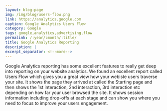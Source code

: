 ```yaml
---
layout: blog-page
img: /img/blog/users-flow.png
link: https://analytics.google.com
caption: Google Analytics Users Flow 
category: Google
tags: google,analytics,advertising,flow
permalink: /:year/:month/:title/
title: Google Analytics Reporting
description: |
excerpt_separator: <!--more-->
---
```


Google Analytics reporting has some excellent features to really get deep into reporting on your website analytics.  <!--more-->We found an excellent report called Users Flow which gives you a great view how your webiste users traverse your site. It shows the page they arrived at called the Starting page and then shows the 1st interaction, 2nd interaction, 3rd interaction etc depending on how far your user browsed the site. It shows session information including drop-offs at each stage and can show you where you need to focus to improve your users engagement.